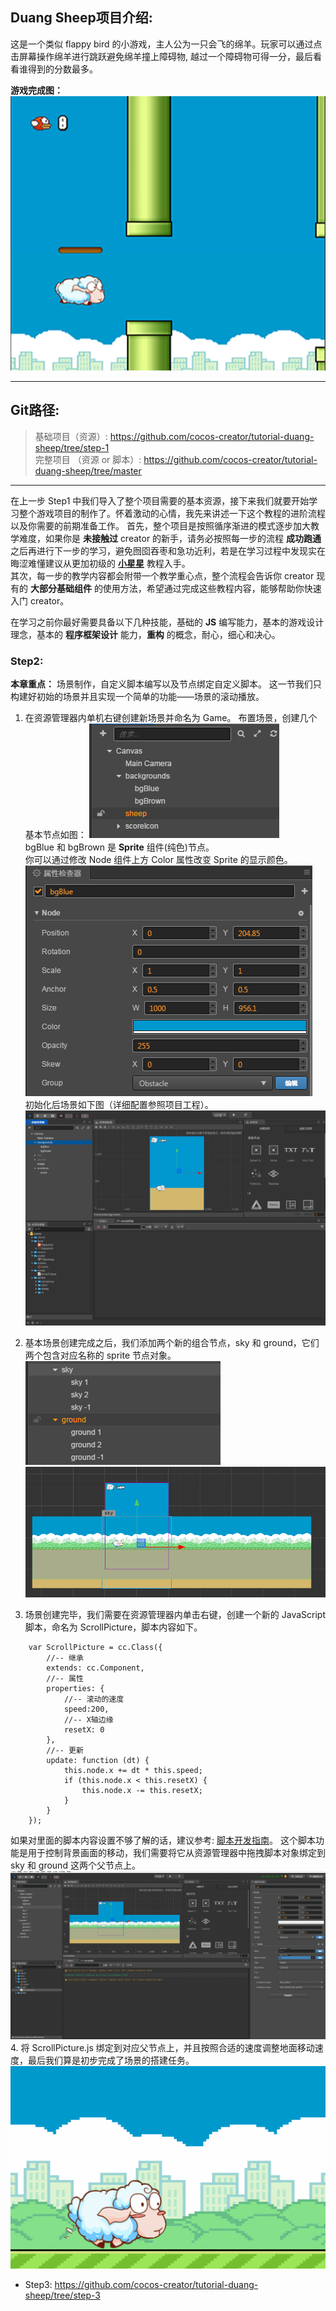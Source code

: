 ## Duang Sheep项目介绍:

这是一个类似 flappy bird 的小游戏，主人公为一只会飞的绵羊。玩家可以通过点击屏幕操作绵羊进行跳跃避免绵羊撞上障碍物,
越过一个障碍物可得一分，最后看看谁得到的分数最多。

__游戏完成图：__ <br>
![GameComplete_Capture](./res/complete.png)

---
## Git路径:

  >基础项目（资源）: https://github.com/cocos-creator/tutorial-duang-sheep/tree/step-1<br>
  >完整项目 （资源 or 脚本）: https://github.com/cocos-creator/tutorial-duang-sheep/tree/master<br>
  
---
在上一步 Step1 中我们导入了整个项目需要的基本资源，接下来我们就要开始学习整个游戏项目的制作了。怀着激动的心情，我先来讲述一下这个教程的进阶流程以及你需要的前期准备工作。
首先，整个项目是按照循序渐进的模式逐步加大教学难度，如果你是 __未接触过__ creator 的新手，请务必按照每一步的流程 __成功跑通__ 之后再进行下一步的学习，避免囫囵吞枣和急功近利，若是在学习过程中发现实在晦涩难懂建议从更加初级的 __[小星星](https://docs.cocos.com/creator/manual/zh/getting-started/quick-start.html)__ 教程入手。<br>
其次，每一步的教学内容都会附带一个教学重心点，整个流程会告诉你 creator 现有的 __大部分基础组件__ 的使用方法，希望通过完成这些教程内容，能够帮助你快速入门 creator。<br>

在学习之前你最好需要具备以下几种技能，基础的 __JS__ 编写能力，基本的游戏设计理念，基本的 __程序框架设计__ 能力，__重构__ 的概念，耐心，细心和决心。

### Step2:

__本章重点：__
场景制作，自定义脚本编写以及节点绑定自定义脚本。
这一节我们只构建好初始的场景并且实现一个简单的功能——场景的滚动播放。

1. 在资源管理器内单机右键创建新场景并命名为 Game。
   布置场景，创建几个基本节点如图：
   ![nodeTree1](./res/nodeTree1.png) <br>
   bgBlue 和 bgBrown 是 __Sprite__ 组件(纯色)节点。<br>
   你可以通过修改 Node 组件上方 Color 属性改变 Sprite 的显示颜色。
   ![bgBlue](./res/bgBlue.png)<br>
   初始化后场景如下图（详细配置参照项目工程）。
![initScene](./res/initScene.png)<br>

2. 基本场景创建完成之后，我们添加两个新的组合节点，sky 和 ground，它们两个包含对应名称的 sprite 节点对象。
   ![nodeTree2](./res/nodeTree2.png)<br>
   ![groupScene](./res/scene.png)<br>
3. 场景创建完毕，我们需要在资源管理器内单击右键，创建一个新的 JavaScript 脚本，命名为 ScrollPicture，脚本内容如下。
```
    var ScrollPicture = cc.Class({
        //-- 继承
        extends: cc.Component,
        //-- 属性
        properties: {
            //-- 滚动的速度
            speed:200,
            //-- X轴边缘
            resetX: 0
        },
        //-- 更新
        update: function (dt) {
            this.node.x += dt * this.speed;
            if (this.node.x < this.resetX) {
                this.node.x -= this.resetX;
            }
        }
    });
```  
   如果对里面的脚本内容设置不够了解的话，建议参考: [脚本开发指南](https://docs.cocos.com/creator/manual/zh/scripting/)。
   这个脚本功能是用于控制背景画面的移动，我们需要将它从资源管理器中拖拽脚本对象绑定到 sky 和 ground 这两个父节点上。<br>
![dragComponent](./res/drag.gif)<br>
4. 将 ScrollPicture.js 绑定到对应父节点上，并且按照合适的速度调整地面移动速度，最后我们算是初步完成了场景的搭建任务。<br>
![finishScene](./res/finish.gif)
<br>

- Step3: https://github.com/cocos-creator/tutorial-duang-sheep/tree/step-3